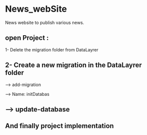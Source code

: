 # News_webSite
News website to publish various news.

## open Project : 

1- Delete the migration folder from DataLayrer

   2- Create a new migration in the DataLayrer folder
 -----------------
  --> add-migration
  
  --> Name: initDatabas
   
  --> update-database
 -----------------  

## And finally project implementation

